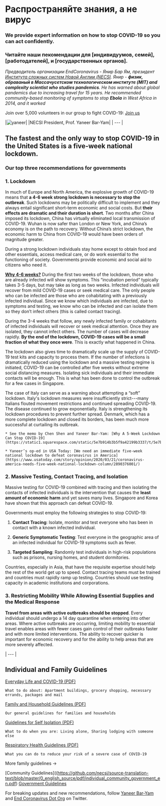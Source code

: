# Распространяйте знания, а не вирус

### We provide expert information on how to stop COVID-19 so you can act confidently.

### Читайте наши пекомендации для [индивидуумов, семей], [работодателей], и [государственных органов].  

_Предводитель организации EndCoronavirus - Янир Бар Ям, президент [Института сложных систем Новой Англии (NECSI](https://necsi.edu). Янир - **физик, обраваный в Массачусетском технологическом институте (MIT) and complexity scientist who studies pandemics**. He has warned about global pandemics due to increasing travel for 15 years. He recommended community-based monitoring of symptoms to stop **Ebola** in West Africa in 2014, and it worked_

Join over 5,000 volunteers in our group to fight COVID-19: [Join us](https://v2.endcoronavirus.org/sign-up/english)

|![yaneer](images/Yaneer.jpg)|
|NECSI President, Prof. Yaneer Bar-Yam|
| --- |

## The fastest and the only way to stop COVID-19 in the United States is a five-week national lockdown.

### Our top three recommendations for governments 
### 1. Lockdown

In much of Europe and North America, the explosive growth of COVID-19 means that **a 4-6 week strong lockdown is necessary to stop the outbreak**. Such lockdowns may be politically difficult to implement and they always entail significant short-term economic and social costs. But **their effects are dramatic and their duration is short**. Two months after China imposed its lockdown, China has virtually eliminated local transmission of COVID-19. Wuhan is now safer than London or New York, and China’s economy is on the path to recovery. Without China’s strict lockdown, the economic harm to China from COVID-19 would have been orders of magnitude greater.

During a strong lockdown individuals stay home except to obtain food and other essentials, access medical care, or do work essential to the functioning of society. Governments provide economic and social aid to citizens who need it.

[**Why 4-6 weeks?**](https://github.com/necsi/source-translation-text/raw/master/0_english_source/pdf/5weeks_en.pdf)  During the first two weeks of the lockdown, those who are already infected will show symptoms. This “incubation period” typically takes 3-5 days, but may take as long as two weeks. Infected individuals will recover from mild COVID-19 cases or seek medical care. The only people who can be infected are those who are cohabitating with a previously infected individual. Since we know which individuals are infected, due to symptoms and testing, we know who can be infected and can isolate them so they don’t infect others (this is called contact tracing).

During the 3-4 weeks that follow, any newly infected family or cohabitants of infected individuals will recover or seek medical attention. Once they are isolated, they cannot infect others. The number of cases will decrease rapidly. **By the end of the lockdown, COVID-19 cases will be a small fraction of what they once were**. This is exactly what happened in China.

The lockdown also gives time to dramatically scale up the supply of COVID-19 test kits and capacity to process them. If the number of infections is dramatically reduced using the lockdown and a massive testing regime is initiated, COVID-19 can be controlled after five weeks without extreme social distancing measures. Isolating sick individuals and their immediate contacts will be enough. This is what has been done to control the outbreak for a few cases in Singapore.

The case of Italy can serve as a warning about attempting a “soft” lockdown. Italy's lockdown measures were insufficiently strict---many Italians flouted movement restrictions and continued spreading COVID-19. The disease continued to grow exponentially. Italy is strengthening its lockdown procedures to prevent further spread. Denmark, which has a more complete lockdown and closed its borders, has been much more successful at curtailing its outbreak.

    * See the memo by Chen Shen and Yaneer Bar-Yam: [Why A 5-Week Lockdown Can Stop COVID-19](https://static1.squarespace.com/static/5e7b914b3b5f9a42199b3337/t/5e7bae70ed03c045bb9f7bab/1585163896267/5weeks.pdf)

    * Yaneer’s op-ed in USA Today: [We need an immediate five-week national lockdown to defeat coronavirus in America](https://www.usatoday.com/story/opinion/2020/03/21/coronavirus-america-needs-five-week-national-lockdown-column/2890376001/)

### 2. Massive Testing, Contact Tracing, and Isolation

Massive testing for COVID-19 combined with tracing and then isolating the contacts of infected individuals is the intervention that causes the **least amount of economic harm** and yet saves many lives. Singapore and Korea have shown that this approach can defeat COVID-19.

Governments must employ the following strategies to stop COVID-19:

1. **Contact Tracing**: Isolate, monitor and test everyone who has been in contact with a known infected individual.

2. **Generic Symptomatic Testing**: Test everyone in the geographic area of an infected individual for COVID-19 symptoms such as fever.

3. **Targeted Sampling**: Randomly test individuals in high-risk populations such as prisons, nursing homes, and student dormitories.

Countries, especially in Asia, that have the requisite expertise should help the rest of the world get up to speed. Contact tracing teams must be trained and countries must rapidly ramp up testing. Countries should use testing capacity in academic institutions and corporations.

### 3. Restricting Mobility While Allowing Essential Supplies and the Medical Response

**Travel from areas with active outbreaks should be stopped**. Every individual should undergo a 14 day quarantine when entering into other areas. Where active outbreaks are occurring, limiting mobility to essential travel enables areas with fewer cases gain control of their outbreaks faster and with more limited interventions. The ability to recover quicker is important for economic recovery and for the ability to help areas that are more severely affected.

| --- |

## Individual and Family Guidelines

[Everyday Life and COVID-19 (PDF)](https://github.com/necsi/source-translation-text/blob/master/0_english_source/pdf/everyday_en.pdf)

    What to do about: Apartment buildings, grocery shopping, necessary errands, packages and mail

[Family and Household Guidelines (PDF)](https://github.com/necsi/source-translation-text/blob/master/0_english_source/pdf/family_en.pdf)

    Our general guidelines for families and households

[Guidelines for Self Isolation (PDF)](https://github.com/necsi/source-translation-text/blob/master/0_english_source/pdf/self_isolation_en.pdf)

    What to do when you are: Living alone, Sharing lodging with someone else

[Respiratory Health Guidelines (PDF)](https://github.com/necsi/source-translation-text/blob/master/0_english_source/pdf/respiratory-health_en.pdf)

    What you can do to reduce your risk of a severe case of COVID-19

More family guidelines →

[Community Guidelines]((https://github.com/necsi/source-translation-text/blob/master/0_english_source/pdf/individual_community_government_en.pdf)
[Government Guidelines](https://github.com/necsi/source-translation-text/blob/master/0_english_source/pdf/individual_community_government_en.pdf)

For breaking updates and new recommendations, follow [Yaneer Bar-Yam](https://twitter.com/yaneerbaryam) and [End Coronavirus Dot Org](https://twitter.com/endCOVID19) on Twitter.


